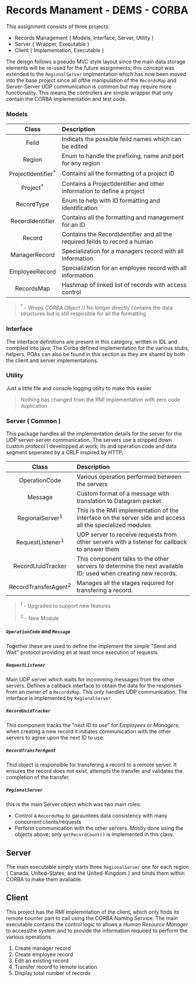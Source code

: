 # Records Manament - DEMS - CORBA
This assignment consists of three projects:
- Records Management { Models, Interface, Server, Utility }
- Server { Wrapper, Executable }
- Client { Implementation, Executable }

The deisgn follows a pseudo MVC style layout since the main data storage elements will be re-used for the future assignments; this concept was extended to the `RegionalServer` implmentation which has now been moved into the base project since all ofthe manipulation of the `RecordsMap` and Server-Server UDP communication is common but may require more functionality. This means the controllers are simple wrapper that only contain the CORBA implementation and test code.

### Models

Class | Description
:---: | :---
Feild             | Indicats the possible feild names which can be edited
Region            | Enum to handle the prefixing, name and port for any region
ProjectIdentifier<sup>*</sup> | Contains all the formatting of a project ID
Project<sup>*</sup>           | Contains a ProjectIdentifier and other information to define a project
RecordType        | Enum to help with ID formatting and identification
RecordIdentifier  | Contains all the formatting and management for an ID
Record            | Contains the RecordIdentifier and all the required feilds to record a human
ManagerRecord     | Specialization for a managers record with all information
EmployeeRecord    | Specialization for an employee record with all information
RecordsMap        | Hashmap of linked list of records with access control

><sup>*</sup> - _Wraps CORBA Object_ // No longer directly contains the data structures but is still resposible for all the formatting

### Interface
The interface definitions are present in this category, written in IDL and compiled into java; The Corba defined implementation for the various stubs, helpers, POAs can also be found in this section as they are shared by both the client and server implementations.

### Utility
Just a little file and console logging utilty to make this easier

> Nothing has changed from the RMI implementation with zero code duplication

### Server ( Common )
This package handles all the implementation details for the server for the UDP server-server communication. The servers use a stripped down custom protocol I developped at work; its and operation code and data segment seperated by a CRLF inspired by HTTP. 

Class | Description
:---: | :---
OperationCode  | Various operation performed between the servers
Message | Custom format of a message with translation to Datagram packet
RegionalServer<sup>1</sup> | This is the RMI implementation of the interface on the server side and access all the specialized modules
RequestListener<sup>1</sup> | UDP server to receive requests from other servers with a listener for callback to answer them
RecordUuidTracker | This component talks to the other servers to determine the next available ID; used when creating new records.
RecordTransferAgent<sup>2</sup> | Manages all the stages required for transfering a record.

><sup>1</sup> - Upgraded to support new features
>
><sup>2</sup> - New Module

##### `OperationCode` and `Message`
Together these are used to define the implement the simple "Send and Wait" protocol providing an at least once execution of requests.

##### `RequestListener`
Main UDP server which waits for incomming messages from the other servers. Defines a callback interface to obtain the data for the responses from an owner of a `RecordsMap`. This only handles UDP communication. The interface is implemented by `RegionalServer`.

##### `RecordUuidTracker`
This component tracks the "next ID to use" for _Employees_ or _Managers_; when creating a new record it initiates communication with the other servers to agree upon the next ID to use.

##### `RecordTransferAgent`
Thid object is responsible for transfering a record to a remote server. It ensures the record does not exist, attempts the transfer and validates the completion of the transfer.

##### `RegionalServer`
this is the main Server object which was two main roles:
- Control a `RecordsMap` to garauntees data consistency with many concurrent clients/requests
- Perform communication with the other servers. Mostly done using the objects above; only `getRecordCount()` is implemented in this class.

## Server
The main executable simply starts three `RegionalServer` one for each region { Canada, United-States, and the United-Kingdom } and binds them within CORBA to make them available.

## Client
This project has the RMI implemntation of the client, which only finds its remote counter part to call using the CORBA Naming Service. The main executable contains the control logic to allows a _Human Resource Manager_ to accessthe system and to provide the information required to perform the various operations.
   1. Create manager record
   2. Create employee record
   3. Edit an existing record
   4. Transfer record to remote location
   5. Display total number of records
